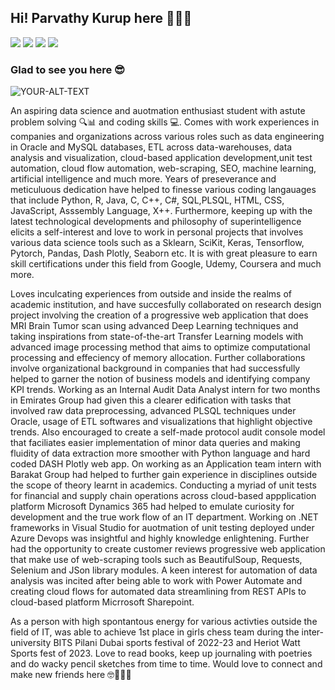 ## Hi! Parvathy Kurup here 🙌👩‍💻
[<img src="https://img.shields.io/badge/Kaggle-20BEFF?style=for-the-badge&logo=Kaggle&logoColor=white">](https://www.kaggle.com/competitions)
[<img src="https://img.shields.io/badge/LinkedIn-0077B5?style=for-the-badge&logo=linkedin&logoColor=white">](https://www.linkedin.com/in/parvathykurup/)
[<img src="https://img.shields.io/badge/Instagram-E4405F?style=for-the-badge&logo=instagram&logoColor=white">](https://www.instagram.com/deprived_humor/)
[<img src="https://img.shields.io/badge/-LeetCode-FFA116?style=for-the-badge&logo=LeetCode&logoColor=black">](https://leetcode.com/kelseir/)
### Glad to see you here 😎

<picture>
<source media="(prefers-color-scheme: dark)" srcset="https://i.pinimg.com/originals/45/2a/f3/452af39e8f2977f5b5b4e3d10c5475cb.gif">  
<source media="(prefers-color-scheme: light)" srcset="https://i.pinimg.com/originals/45/2a/f3/452af39e8f2977f5b5b4e3d10c5475cb.gif">
<img alt="YOUR-ALT-TEXT" src="Forever typing awayyyyyy">                                                                             
</picture>  

An aspiring data science and auotmation enthusiast student with astute problem solving 🔍📊 and coding skills 💻. Comes with work experiences in companies and organizations across various roles such as data engineering in Oracle and MySQL databases, ETL across data-warehouses, data analysis and visualization, cloud-based application development,unit test automation, cloud flow automation, web-scraping, SEO, machine learning, artificial intelligence and much more. Years of preseverance and meticuluous dedication have helped to finesse various coding langauages that include Python, R, Java, C, C++, C#, SQL,PLSQL, HTML, CSS, JavaScript, Asssembly Language, X++. Furthermore, keeping up with the latest technological developments and philosophy of superintelligence elicits a self-interest and love to work in personal projects that involves various data science tools such as a Sklearn, SciKit, Keras, Tensorflow, Pytorch, Pandas, Dash Plotly, Seaborn etc. It is with great pleasure to earn skill certifications under this field from Google, Udemy, Coursera and much more.

Loves inculcating experiences from outside and inside the realms of academic institution, and have succesfully collaborated on research design project involving the creation of a progressive web application that does MRI Brain Tumor scan using advanced Deep Learning techniques and taking inspirations from state-of-the-art Transfer Learning models with advanced image processing method that aims to optimize computational processing and effeciency of memory allocation. Further collaborations involve organizational background in companies that had successfully helped to garner the notion of business models and identifying company KPI trends. Working as an Internal Audit Data Analyst intern for two months in Emirates Group had given this a clearer edification with tasks that involved raw data preprocessing, advanced PLSQL techniques under Oracle, usage of ETL softwares and visualizations that highlight objective trends. Also encouraged to create a self-made protocol audit console model that faciliates easier implementation of minor data queries and making fluidity of data extraction more smoother with Python language and hard coded DASH Plotly web app. On working as an Application team intern with Barakat Group had helped to further gain experience in disciplines outside the scope of theory learnt in academics. Conducting a myriad of unit tests for financial and supply chain operations across cloud-based appplication platform Microsoft Dynamics 365 had helped to emulate curiosity for development and the true work flow of an IT department. Working on .NET frameworks in Visual Studio for auotmation of unit testing deployed under Azure Devops was insightful and highly knowledge enlightening. Further had the opportunity to create customer reviews progressive web application that make use of web-scraping tools such as BeautifulSoup, Requests, Selenium and JSon library modules. A keen interest for automation of data analysis was incited after being able to work with Power Automate and creating cloud flows for automated data streamlining from REST APIs to cloud-based platform Micrrosoft Sharepoint. 

As a person with high spontantous energy for various activties outside the field of IT, was able to achieve 1st place in girls chess team during the inter-university BITS Pilani Dubai sports festival of 2022-23 and Heriot Watt Sports fest of 2023. Love to read books, keep up journaling with poetries and do wacky pencil sketches from time to time. Would love to connect and make new friends here 🤓💯🙋‍♀️
  


  

